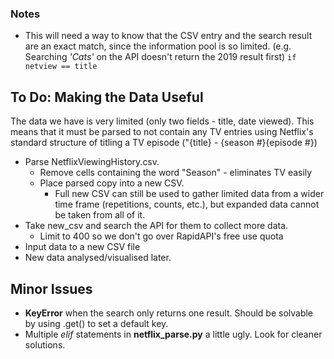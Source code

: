 ### Notes
- This will need a way to know that the CSV entry and the search result are an exact match, since the information pool is so limited. (e.g. Searching *'Cats'* on the API doesn't return the 2019 result first)
```if netview == title```

## To Do: Making the Data Useful
The data we have is very limited (only two fields - title, date viewed). This means that it must be parsed to not contain any TV entries using Netflix's standard structure of titling a TV episode ("{title} - {season #}{episode #}) 

- Parse NetflixViewingHistory.csv.
    - Remove cells containing the word "Season" - eliminates TV easily
    - Place parsed copy into a new CSV.
        - Full new CSV can still be used to gather limited data from a wider time frame (repetitions, counts, etc.), but expanded data cannot be taken from all of it.
- Take new_csv and search the API for them to collect more data.
    - Limit to 400 so we don't go over RapidAPI's free use quota
- Input data to a new CSV file
- New data analysed/visualised later.

## Minor Issues
- **KeyError** when the search only returns one result. Should be solvable by using .get() to set a default key.
- Multiple *elif* statements in **netflix_parse.py** a little ugly. Look for cleaner solutions.
